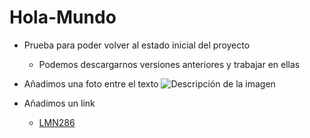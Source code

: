 # Hola-Mundo

- Prueba para poder volver al estado inicial del proyecto
  - Podemos descargarnos versiones anteriores y trabajar en ellas

- Añadimos una foto entre el texto
  ![Descripción de la imagen](Fotos/uno.jpg)

- Añadimos un link
   - [LMN286](https://github.com/lmn286/Hola-Mundo)
